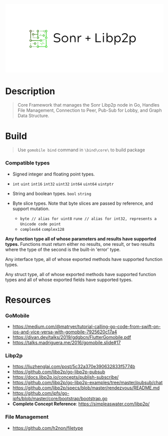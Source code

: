 <div align="center">
    <img src="logos/header.png" alt="Sonr-Temp-Header"/>
  <br>
</div>

# Description
> Core Framework that manages the Sonr Libp2p node in Go, Handles File Management, Connection to Peer, Pub-Sub for Lobby, and Graph Data Structure.

# Build
> Use `gomobile bind` command in `\bind\core\` to build package

### Compatible types
- Signed integer and floating point types. 
- `int` `uint` `int16` `int32` `uint32` `int64` `uint64` `uintptr`

- String and boolean types. `bool` `string`

- Byte slice types. Note that byte slices are passed by reference,
  and support mutation. 
  - `byte // alias for uint8`  `rune // alias for int32, represents a Unicode code point`
  - `complex64` `complex128`

**Any function type all of whose parameters and results have
  supported types.** 
  Functions must return either no results,
  one result, or two results where the type of the second is
  the built-in 'error' type.

Any interface type, all of whose exported methods have
  supported function types.

Any struct type, all of whose exported methods have
  supported function types and all of whose exported fields
  have supported types.


# Resources
### GoMobile
- https://medium.com/@matryer/tutorial-calling-go-code-from-swift-on-ios-and-vice-versa-with-gomobile-7925620c17a4
- https://divan.dev/talks/2019/gdgbcn/FlutterGomobile.pdf
- https://talks.madriguera.me/2016/gomobile.slide#17

### Libp2p
- https://liuzhenglai.com/post/5c32a370e390632833f5774b
- https://github.com/libp2p/go-libp2p-pubsub
- https://docs.libp2p.io/concepts/publish-subscribe/
- https://github.com/libp2p/go-libp2p-examples/tree/master/pubsub/chat
- https://github.com/libp2p/specs/blob/master/rendezvous/README.md
- https://github.com/ipfs/go-ipfs/blob/master/core/bootstrap/bootstrap.go
- **Complete Concept Reference**: https://simpleaswater.com/libp2p/


### File Management
- https://github.com/h2non/filetype 
